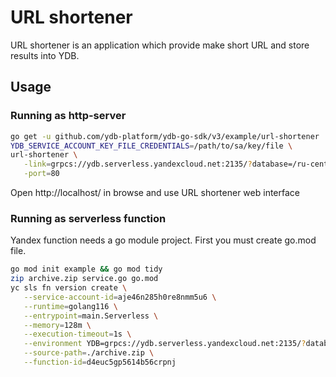 # URL shortener

URL shortener is an application which provide make short URL and store results into YDB.

## Usage

### Running as http-server

```bash
go get -u github.com/ydb-platform/ydb-go-sdk/v3/example/url-shortener
YDB_SERVICE_ACCOUNT_KEY_FILE_CREDENTIALS=/path/to/sa/key/file \
url-shortener \
   -link=grpcs://ydb.serverless.yandexcloud.net:2135/?database=/ru-central1/b1g8skpblkos03malf3s/etn01f8gv9an9sedo9fu \
   -port=80
```
Open http://localhost/ in browse and use URL shortener web interface

### Running as serverless function
Yandex function needs a go module project. First you must create go.mod file.
```bash
go mod init example && go mod tidy
zip archive.zip service.go go.mod
yc sls fn version create \
   --service-account-id=aje46n285h0re8nmm5u6 \
   --runtime=golang116 \
   --entrypoint=main.Serverless \
   --memory=128m \
   --execution-timeout=1s \
   --environment YDB=grpcs://ydb.serverless.yandexcloud.net:2135/?database=/ru-central1/b1g8skpblkos03malf3s/etn01f8gv9an9sedo9fu \
   --source-path=./archive.zip \
   --function-id=d4euc5gp5614b56crpnj
```
